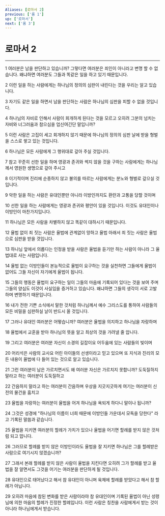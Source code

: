 ```yaml
---
Aliases: [로마서 2]
previous: ['롬 1']
up: ['로마서']
next: ['롬 3']
---
```

# 로마서 2

***


1 여러분은 남을 판단하고 있습니까? 그렇다면 여러분은 죄인이 아니라고 변명 할 수 없습니다. 왜냐하면 여러분도 그들과 똑같은 일을 하고 있기 때문입니다. 

2 이런 일을 하는 사람에게는 하나님의 정의의 심판이 내린다는 것을 우리는 알고 있습니다. 

3 자기도 같은 일을 하면서 남을 판단하는 사람은 하나님의 심판을 피할 수 없을 것입니다. 

4 하나님의 자비로 인해서 사람이 회개하게 된다는 것을 모르고 오히려 그분의 넘치는 자비와 너그러움과 참으심을 업신여긴단 말입니까? 

5 이런 사람은 고집이 세고 회개하지 않기 때문에 하나님의 정의의 심판 날에 받을 형벌을 스스로 쌓고 있는 것입니다. 

6 하나님은 모든 사람에게 그 행위대로 갚아 주실 것입니다. 

7 참고 꾸준히 선한 일을 하며 영광과 존귀와 썩지 않을 것을 구하는 사람에게는 하나님께서 영원한 생명으로 갚아 주시고 

8 이기적이며 진리에 순종하지 않고 불의를 따르는 사람에게는 분노와 형벌로 갚으실 것입니다. 

9 악한 일을 하는 사람은 유대인뿐만 아니라 이방인까지도 환란과 고통을 당할 것이며 

10 선한 일을 하는 사람에게는 영광과 존귀와 평안이 있을 것입니다. 이것도 유대인이나 이방인이 마찬가지입니다. 

11 하나님은 모든 사람을 차별하지 않고 똑같이 대하시기 때문입니다. 

12 율법 없이 죄 짓는 사람은 율법에 관계없이 망하고 율법 아래서 죄 짓는 사람은 율법으로 심판을 받을 것입니다. 

13 하나님 앞에서 의롭다는 인정을 받을 사람은 율법을 듣기만 하는 사람이 아니라 그 율법대로 사는 사람입니다. 

14 율법 없는 이방인들이 본능적으로 율법이 요구하는 것을 실천하면 그들에게 율법이 없어도 그들 자신이 자기에게 율법이 됩니다. 

15 그들의 행동은 율법이 요구하는 일이 그들의 마음에 기록되어 있다는 것을 보여 주며 그들의 양심도 이것이 사실임을 증거하고 있습니다. 왜냐하면 그들의 생각이 서로 고발하며 변명하기 때문입니다. 

16 내가 전한 기쁜 소식에서 말한 것처럼 하나님께서 예수 그리스도를 통하여 사람들의 모든 비밀을 심판하실 날이 반드시 올 것입니다. 

17 그러나 유대인 여러분은 어떻습니까? 여러분은 율법을 의지하고 하나님을 자랑하며 

18 율법에서 교훈을 받아 하나님의 뜻을 알고 최상의 것을 가려낼 줄 압니다. 

19 그리고 여러분은 여러분 자신이 소경의 길잡이요 어두움에 있는 사람들의 빛이며 

20 어리석은 사람의 교사요 어린 아이들의 선생이라고 믿고 있으며 또 지식과 진리의 모든 내용이 율법에 다 들어 있는 것으로 알고 있습니다. 

21 그런 여러분이 남은 가르치면서도 왜 여러분 자신은 가르치지 못합니까? 도둑질하지 말라고 하는 여러분이 도둑질하고 

22 간음하지 말라고 하는 여러분이 간음하며 우상을 지긋지긋하게 여기는 여러분이 신전의 물건을 훔치고 

23 율법을 자랑하는 여러분이 율법을 어겨 하나님을 욕되게 하다니 말이나 됩니까? 

24 그것은 성경에 "하나님의 이름이 너희 때문에 이방인들 가운데서 모독을 당한다" 라고 기록된 말씀과 같습니다. 

25 율법을 지키면 여러분의 할례가 가치가 있으나 율법을 어기면 할례를 받지 않은 것처럼 되고 맙니다. 

26 그러므로 할례를 받지 않은 이방인이라도 율법을 잘 지키면 하나님은 그를 할례받은 사람으로 여기시지 않겠습니까? 

27 그래서 본래 할례를 받지 않은 사람이 율법을 지킨다면 오히려 그가 할례를 받고 율법을 잘 알면서도 그것을 어기는 여러분을 판단하게 될 것입니다. 

28 유대인으로 태어났다고 해서 참 유대인이 아니며 육체에 할례를 받았다고 해서 참 할례가 아닙니다. 

29 오히려 마음에 참된 변화를 받은 사람이라야 참 유대인이며 기록된 율법이 아닌 성령님에 의한 마음의 할례가 진정한 할례입니다. 이런 사람은 칭찬을 사람에게서 받는 것이 아니라 하나님에게서 받습니다.
